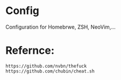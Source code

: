 # Config
Configuration for Homebrwe, ZSH, NeoVim,...

# Refernce:

```
https://github.com/nvbn/thefuck
https://github.com/chubin/cheat.sh
```